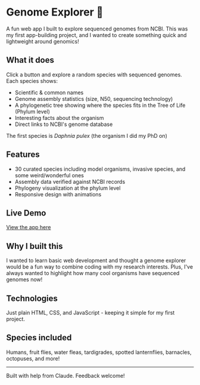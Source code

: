 # Genome Explorer 🧬
A fun web app I built to explore sequenced genomes from NCBI. This was my first app-building project, and I wanted to create something quick and lightweight around genomics!

## What it does
Click a button and explore a random species with sequenced genomes. Each species shows:
- Scientific & common names
- Genome assembly statistics (size, N50, sequencing technology)
- A phylogenetic tree showing where the species fits in the Tree of Life (Phylum level)
- Interesting facts about the organism
- Direct links to NCBI's genome database

The first species is *Daphnia pulex* (the organism I did my PhD on)

## Features
- 30 curated species including model organisms, invasive species, and some weird/wonderful ones
- Assembly data verified against NCBI records
- Phylogeny visualization at the phylum level
- Responsive design with animations

## Live Demo
[View the app here](https://YOUR-USERNAME.github.io/genome-explorer/)

## Why I built this
I wanted to learn basic web development and thought a genome explorer would be a fun way to combine coding with my research interests. Plus, I've always wanted to highlight how many cool organisms have sequenced genomes now!

## Technologies
Just plain HTML, CSS, and JavaScript - keeping it simple for my first project.

## Species included
Humans, fruit flies, water fleas, tardigrades, spotted lanternflies, barnacles, octopuses, and more!

---

Built with help from Claude. Feedback welcome!
